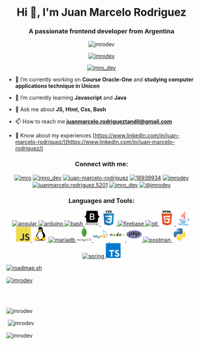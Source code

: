 <h1 align="center">Hi 👋, I'm Juan Marcelo Rodriguez</h1>
<h3 align="center">A passionate frontend developer from Argentina</h3>

<p align="center"> <img src="https://komarev.com/ghpvc/?username=jmrodev&label=Profile%20views&color=0e75b6&style=flat" alt="jmrodev" /> </p>

<p align="center"> <a href="https://github.com/ryo-ma/github-profile-trophy"><img src="https://github-profile-trophy.vercel.app/?username=jmrodev&rank=C&rank=B" alt="jmrodev" /></a> </p>

<p align="center"> <a href="https://twitter.com/jmro_dev" target="blank"><img src="https://img.shields.io/twitter/follow/jmro_dev?logo=twitter&style=for-the-badge" alt="jmro_dev" /></a> </p>

- 🔭 I’m currently working on **Course Oracle-One** and **studying computer applications technique in Unicen** 

- 🌱 I’m currently learning **Javascript** and **Java**

<!--- - 👯 I’m looking to collaborate on **Jardin Zarini page**--->

<!--- - 🤝 I’m looking for help with **Jardin Zarini page** --->

- 💬 Ask me about **JS, Html, Css, Bash**

- 📫 How to reach me **juanmarcelo.rodrigueztandil@gmail.com**

- 📄 Know about my experiences [https://www.linkedin.com/in/juan-marcelo-rodriguez/](https://www.linkedin.com/in/juan-marcelo-rodriguez/)

<h3 align="center">Connect with me:</h3>
<p align="center">
<a href="https://codepen.io/jmro" target="blank"><img align="center" src="https://raw.githubusercontent.com/rahuldkjain/github-profile-readme-generator/master/src/images/icons/Social/codepen.svg" alt="jmro" height="30" width="40" /></a>
<a href="https://twitter.com/jmro_dev" target="blank"><img align="center" src="https://raw.githubusercontent.com/rahuldkjain/github-profile-readme-generator/master/src/images/icons/Social/twitter.svg" alt="jmro_dev" height="30" width="40" /></a>
<a href="https://linkedin.com/in/juan-marcelo-rodriguez" target="blank"><img align="center" src="https://raw.githubusercontent.com/rahuldkjain/github-profile-readme-generator/master/src/images/icons/Social/linked-in-alt.svg" alt="juan-marcelo-rodriguez" height="30" width="40" /></a>
<a href="https://stackoverflow.com/users/18939934" target="blank"><img align="center" src="https://raw.githubusercontent.com/rahuldkjain/github-profile-readme-generator/master/src/images/icons/Social/stack-overflow.svg" alt="18939934" height="30" width="40" /></a>
<a href="https://codesandbox.com/jmrodev" target="blank"><img align="center" src="https://raw.githubusercontent.com/rahuldkjain/github-profile-readme-generator/master/src/images/icons/Social/codesandbox.svg" alt="jmrodev" height="30" width="40" /></a>
<a href="https://fb.com/juanmarcelo.rodriguez.5201" target="blank"><img align="center" src="https://raw.githubusercontent.com/rahuldkjain/github-profile-readme-generator/master/src/images/icons/Social/facebook.svg" alt="juanmarcelo.rodriguez.5201" height="30" width="40" /></a>
<a href="https://instagram.com/jmro_dev" target="blank"><img align="center" src="https://raw.githubusercontent.com/rahuldkjain/github-profile-readme-generator/master/src/images/icons/Social/instagram.svg" alt="jmro_dev" height="30" width="40" /></a>
<a href="https://www.youtube.com/@jmrodev" target="blank"><img align="center" src="https://raw.githubusercontent.com/rahuldkjain/github-profile-readme-generator/master/src/images/icons/Social/youtube.svg" alt="@jmrodev" height="30" width="40" /></a>
</p>

<h3 align="center">Languages and Tools:</h3>
<p align="center"> <a href="https://angular.io" target="_blank" rel="noreferrer"> <img src="https://angular.io/assets/images/logos/angular/angular.svg" alt="angular" width="40" height="40"/> </a> <a href="https://www.arduino.cc/" target="_blank" rel="noreferrer"> <img src="https://cdn.worldvectorlogo.com/logos/arduino-1.svg" alt="arduino" width="40" height="40"/> </a> <a href="https://www.gnu.org/software/bash/" target="_blank" rel="noreferrer"> <img src="https://www.vectorlogo.zone/logos/gnu_bash/gnu_bash-icon.svg" alt="bash" width="40" height="40"/> </a> <a href="https://getbootstrap.com" target="_blank" rel="noreferrer"> <img src="https://raw.githubusercontent.com/devicons/devicon/master/icons/bootstrap/bootstrap-plain-wordmark.svg" alt="bootstrap" width="40" height="40"/> </a> <a href="https://www.w3schools.com/css/" target="_blank" rel="noreferrer"> <img src="https://raw.githubusercontent.com/devicons/devicon/master/icons/css3/css3-original-wordmark.svg" alt="css3" width="40" height="40"/> </a> <a href="https://firebase.google.com/" target="_blank" rel="noreferrer"> <img src="https://www.vectorlogo.zone/logos/firebase/firebase-icon.svg" alt="firebase" width="40" height="40"/> </a> <a href="https://git-scm.com/" target="_blank" rel="noreferrer">
<img src="https://www.vectorlogo.zone/logos/git-scm/git-scm-icon.svg" alt="git" width="40" height="40"/> </a> <a href="https://www.w3.org/html/" target="_blank" rel="noreferrer"> <img src="https://raw.githubusercontent.com/devicons/devicon/master/icons/html5/html5-original-wordmark.svg" alt="html5" width="40" height="40"/> </a> <a href="https://www.java.com" target="_blank" rel="noreferrer"> <img src="https://raw.githubusercontent.com/devicons/devicon/master/icons/java/java-original.svg" alt="java" width="40" height="40"/> </a> <a href="https://developer.mozilla.org/en-US/docs/Web/JavaScript" target="_blank" rel="noreferrer"> <img src="https://raw.githubusercontent.com/devicons/devicon/master/icons/javascript/javascript-original.svg" alt="javascript" width="40" height="40"/> </a>  <a href="https://www.linux.org/" target="_blank" rel="noreferrer"> <img src="https://raw.githubusercontent.com/devicons/devicon/master/icons/linux/linux-original.svg" alt="linux" width="40" height="40"/> </a> <a href="https://mariadb.org/" target="_blank" rel="noreferrer"> <img src="https://www.vectorlogo.zone/logos/mariadb/mariadb-icon.svg" alt="mariadb" width="40" height="40"/> </a> <a href="https://www.mongodb.com/" target="_blank" rel="noreferrer"> <img src="https://raw.githubusercontent.com/devicons/devicon/master/icons/mongodb/mongodb-original-wordmark.svg" alt="mongodb" width="40" height="40"/> </a> <a href="https://www.mysql.com/" target="_blank" rel="noreferrer"> <img src="https://raw.githubusercontent.com/devicons/devicon/master/icons/mysql/mysql-original-wordmark.svg" alt="mysql" width="40" height="40"/> </a> <a href="https://nodejs.org" target="_blank" rel="noreferrer"> <img src="https://raw.githubusercontent.com/devicons/devicon/master/icons/nodejs/nodejs-original-wordmark.svg" alt="nodejs" width="40" height="40"/> </a> <a href="https://www.php.net" target="_blank" rel="noreferrer"> <img src="https://raw.githubusercontent.com/devicons/devicon/master/icons/php/php-original.svg" alt="php" width="40" height="40"/> </a> <a href="https://postman.com" target="_blank" rel="noreferrer"> <img src="https://www.vectorlogo.zone/logos/getpostman/getpostman-icon.svg" alt="postman" width="40" height="40"/> </a> <a href="https://www.python.org" target="_blank" rel="noreferrer"> <img src="https://raw.githubusercontent.com/devicons/devicon/master/icons/python/python-original.svg" alt="python" width="40" height="40"/> </a> <a href="https://spring.io/" target="_blank" rel="noreferrer"> <img src="https://www.vectorlogo.zone/logos/springio/springio-icon.svg" alt="spring" width="40" height="40"/> </a> <a href="https://www.typescriptlang.org/" target="_blank" rel="noreferrer"> <img src="https://raw.githubusercontent.com/devicons/devicon/master/icons/typescript/typescript-original.svg" alt="typescript" width="40" height="40"/> </a> </p>


<a href="https://roadmap.sh"><img src="https://api.roadmap.sh/v1-badge/tall/654b8836520b534886926997?variant=dark&roadmaps=full-stack%2Cdevops%2Cdocker%2Ckubernetes" alt="roadmap.sh"/></a>


<p><a href="https://ko-fi.com/jmrodev"> <img align="center" src="https://cdn.ko-fi.com/cdn/kofi3.png?v=3" height="50" width="210" alt="jmrodev" /></a></p><br><br>

<p><img align="center" src="https://github-readme-stats.vercel.app/api/top-langs?username=jmrodev&show_icons=true&locale=en&layout=compact" alt="jmrodev" /></p>

<p>&nbsp;<img align="center" src="https://github-readme-stats.vercel.app/api?username=jmrodev&show_icons=true&locale=en" alt="jmrodev" /></p>

<p><img align="center" src="https://github-readme-streak-stats.herokuapp.com/?user=jmrodev&" alt="jmrodev" /></p>

